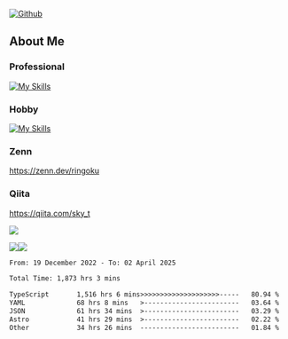[![Github](https://img.shields.io/github/followers/skyt-a?label=Follow&style=social)](https://github.com/skyt-a)

## About Me
### Professional
[![My Skills](https://skillicons.dev/icons?i=react,ts,js,nodejs,java,graphql,firebase,githubactions&theme=light)](https://skillicons.dev)
### Hobby
[![My Skills](https://skillicons.dev/icons?i=unity,rust,py&theme=light)](https://skillicons.dev)

### Zenn
https://zenn.dev/ringoku
### Qiita
https://qiita.com/sky_t


![](https://github-profile-summary-cards.vercel.app/api/cards/profile-details?username=skyt-a&theme=default)

![](https://github-profile-summary-cards.vercel.app/api/cards/repos-per-language?username=skyt-a&theme=default)![](https://github-profile-summary-cards.vercel.app/api/cards/stats?username=RinGoku&theme=default)

<!--START_SECTION:waka-->

```txt
From: 19 December 2022 - To: 02 April 2025

Total Time: 1,873 hrs 3 mins

TypeScript       1,516 hrs 6 mins>>>>>>>>>>>>>>>>>>>>-----   80.94 %
YAML             68 hrs 8 mins   >------------------------   03.64 %
JSON             61 hrs 34 mins  >------------------------   03.29 %
Astro            41 hrs 29 mins  >------------------------   02.22 %
Other            34 hrs 26 mins  -------------------------   01.84 %
```

<!--END_SECTION:waka-->
